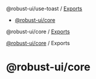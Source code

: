 @robust-ui/use-toast / [Exports](modules.md)

<!-- START doctoc generated TOC please keep comment here to allow auto update -->
<!-- DON'T EDIT THIS SECTION, INSTEAD RE-RUN doctoc TO UPDATE -->

- [@robust-ui/core](#robust-uicore)

<!-- END doctoc generated TOC please keep comment here to allow auto update -->

<a name="readmemd"></a>

@robust-ui/core / [Exports](#modulesmd)

<a name="modulesmd"></a>

[@robust-ui/core](#readmemd) / Exports

# @robust-ui/core
